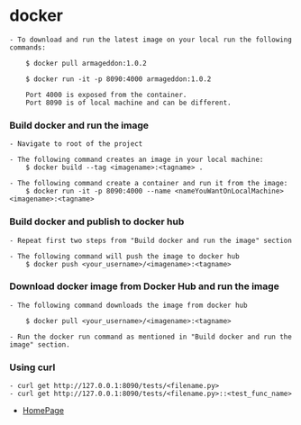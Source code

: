 # docker

    - To download and run the latest image on your local run the following commands:
        
        $ docker pull armageddon:1.0.2
        
        $ docker run -it -p 8090:4000 armageddon:1.0.2
        
        Port 4000 is exposed from the container.
        Port 8090 is of local machine and can be different.

### Build docker and run the image

    - Navigate to root of the project
    
    - The following command creates an image in your local machine:
        $ docker build --tag <imagename>:<tagname> .
        
    - The following command create a container and run it from the image:
        $ docker run -it -p 8090:4000 --name <nameYouWantOnLocalMachine> <imagename>:<tagname>
        
### Build docker and publish to docker hub

    - Repeat first two steps from "Build docker and run the image" section
    
    - The following command will push the image to docker hub
        $ docker push <your_username>/<imagename>:<tagname>
         
### Download docker image from Docker Hub and run the image
    
    - The following command downloads the image from docker hub
    
        $ docker pull <your_username>/<imagename>:<tagname>
        
    - Run the docker run command as mentioned in "Build docker and run the image" section.


### Using curl
    - curl get http://127.0.0.1:8090/tests/<filename.py>
    - curl get http://127.0.0.1:8090/tests/<filename.py>::<test_func_name>



- [HomePage](../README.md)
